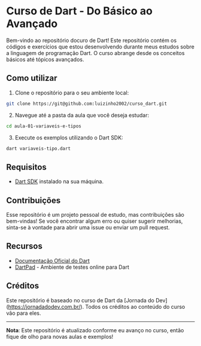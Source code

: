 # Curso de Dart - Do Básico ao Avançado

Bem-vindo ao repositório docuro de Dart! Este repositório contém os códigos e exercícios que estou desenvolvendo durante meus estudos sobre a linguagem de programação Dart. O curso abrange desde os conceitos básicos até tópicos avançados.

## Como utilizar

1. Clone o repositório para o seu ambiente local:
```sh
git clone https://git@github.com:luizinho2002/curso_dart.git
```

2. Navegue até a pasta da aula que você deseja estudar:
```sh
cd aula-01-variaveis-e-tipos
```

3. Execute os exemplos utilizando o Dart SDK:
```sh
dart variaveis-tipo.dart
```

## Requisitos

- [Dart SDK](https://dart.dev/get-dart) instalado na sua máquina.

## Contribuições

Esse repositório é um projeto pessoal de estudo, mas contribuições são bem-vindas! Se você encontrar algum erro ou quiser sugerir melhorias, sinta-se à vontade para abrir uma issue ou enviar um pull request.

## Recursos

- [Documentação Oficial do Dart](https://dart.dev/guides)
- [DartPad](https://dartpad.dev/) - Ambiente de testes online para Dart

## Créditos

Este repositório é baseado no curso de Dart da [Jornada do Dev] (https://jornadadodev.com.br/). Todos os créditos ao conteúdo do curso vão para eles.

---

**Nota**: Este repositório é atualizado conforme eu avanço no curso, então fique de olho para novas aulas e exemplos!

